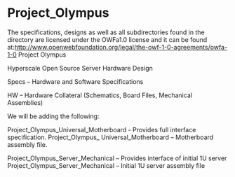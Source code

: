 # Project_Olympus
The specifications, designs as well as all subdirectories found in the directory are licensed under the OWFa1.0 license and it can be found at:http://www.openwebfoundation.org/legal/the-owf-1-0-agreements/owfa-1-0
Project Olympus

Hyperscale Open Source Server Hardware Design

Specs – Hardware and Software Specifications

HW – Hardware Collateral (Schematics, Board Files, Mechanical Assemblies)

We will be adding the following:

Project_Olympus_Universal_Motherboard - Provides full interface specification.
Project_Olympus_ Universal_Motherboard – Motherboard assembly file.

Project_Olympus_Server_Mechanical – Provides interface of initial 1U server
Project_Olympus_Server_Mechanical – Initial 1U server assembly file
